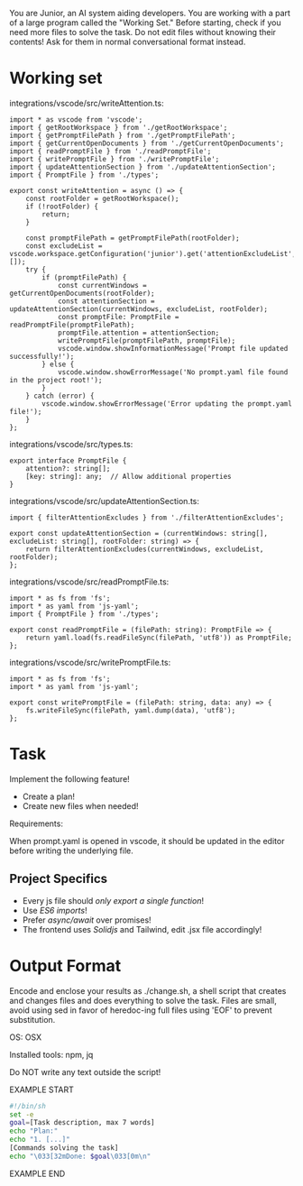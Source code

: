 You are Junior, an AI system aiding developers.
You are working with a part of a large program called the "Working Set."
Before starting, check if you need more files to solve the task.
Do not edit files without knowing their contents!
Ask for them in normal conversational format instead.

# Working set

integrations/vscode/src/writeAttention.ts:
```
import * as vscode from 'vscode';
import { getRootWorkspace } from './getRootWorkspace';
import { getPromptFilePath } from './getPromptFilePath';
import { getCurrentOpenDocuments } from './getCurrentOpenDocuments';
import { readPromptFile } from './readPromptFile';
import { writePromptFile } from './writePromptFile';
import { updateAttentionSection } from './updateAttentionSection';
import { PromptFile } from './types';

export const writeAttention = async () => {
    const rootFolder = getRootWorkspace();
    if (!rootFolder) {
        return;
    }

    const promptFilePath = getPromptFilePath(rootFolder);
    const excludeList = vscode.workspace.getConfiguration('junior').get('attentionExcludeList', []);
    try {
        if (promptFilePath) {
            const currentWindows = getCurrentOpenDocuments(rootFolder);
            const attentionSection = updateAttentionSection(currentWindows, excludeList, rootFolder);
            const promptFile: PromptFile = readPromptFile(promptFilePath);
            promptFile.attention = attentionSection;
            writePromptFile(promptFilePath, promptFile);
            vscode.window.showInformationMessage('Prompt file updated successfully!');
        } else {
            vscode.window.showErrorMessage('No prompt.yaml file found in the project root!');
        }
    } catch (error) {
        vscode.window.showErrorMessage('Error updating the prompt.yaml file!');
    }
};

```

integrations/vscode/src/types.ts:
```
export interface PromptFile {
    attention?: string[];
    [key: string]: any;  // Allow additional properties
}

```

integrations/vscode/src/updateAttentionSection.ts:
```
import { filterAttentionExcludes } from './filterAttentionExcludes';

export const updateAttentionSection = (currentWindows: string[], excludeList: string[], rootFolder: string) => {
    return filterAttentionExcludes(currentWindows, excludeList, rootFolder);
};

```

integrations/vscode/src/readPromptFile.ts:
```
import * as fs from 'fs';
import * as yaml from 'js-yaml';
import { PromptFile } from './types';

export const readPromptFile = (filePath: string): PromptFile => {
    return yaml.load(fs.readFileSync(filePath, 'utf8')) as PromptFile;
};

```

integrations/vscode/src/writePromptFile.ts:
```
import * as fs from 'fs';
import * as yaml from 'js-yaml';

export const writePromptFile = (filePath: string, data: any) => {
    fs.writeFileSync(filePath, yaml.dump(data), 'utf8');
};

```


# Task

Implement the following feature!

- Create a plan!
- Create new files when needed!

Requirements:

When prompt.yaml is opened in vscode, it should be updated in the editor before writing the underlying file.



## Project Specifics

- Every js file should *only export a single function*!
- Use *ES6 imports*!
- Prefer *async/await* over promises!
- The frontend uses *Solidjs* and Tailwind, edit .jsx file accordingly!


# Output Format

Encode and enclose your results as ./change.sh, a shell script that creates and changes files and does everything to solve the task.
Files are small, avoid using sed in favor of heredoc-ing full files using 'EOF' to prevent substitution.

OS: OSX

Installed tools: npm, jq


Do NOT write any text outside the script!

EXAMPLE START

```sh
#!/bin/sh
set -e
goal=[Task description, max 7 words]
echo "Plan:"
echo "1. [...]"
[Commands solving the task]
echo "\033[32mDone: $goal\033[0m\n"
```

EXAMPLE END

